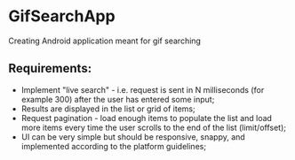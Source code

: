 ﻿# GifSearchApp
Creating Android application meant for gif searching

## Requirements:
- Implement "live search" - i.e. request is sent in N milliseconds (for example 300) after the user has entered some input;
- Results are displayed in the list or grid of items;
- Request pagination - load enough items to populate the list and load more items every time the user scrolls to the end of the list (limit/offset);
- UI can be very simple but should be responsive, snappy, and implemented according to the platform guidelines;
